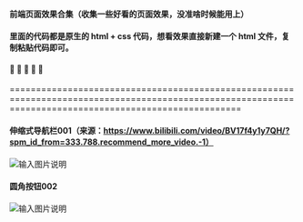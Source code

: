 #### 前端页面效果合集（收集一些好看的页面效果，没准啥时候能用上）
#### 里面的代码都是原生的 html + css 代码，想看效果直接新建一个 html 文件，复制粘贴代码即可。
#### :mushroom:  :cactus:  :palm_tree:  :evergreen_tree:  :chestnut: 

========================================================================================================================================================
#### 伸缩式导航栏001（来源：https://www.bilibili.com/video/BV17f4y1y7QH/?spm_id_from=333.788.recommend_more_video.-1）
![输入图片说明](https://images.gitee.com/uploads/images/2021/0409/155458_9d6b289c_5176171.gif "GIF 2021-4-9 15-54-38.gif")

#### 圆角按钮002
![输入图片说明](https://images.gitee.com/uploads/images/2021/0409/160109_c898c715_5176171.gif "GIF 2021-4-9 16-00-28.gif")